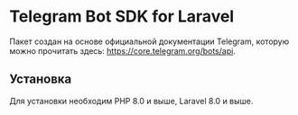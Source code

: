 # Telegram Bot SDK for Laravel

Пакет создан на основе официальной документации Telegram, которую можно прочитать 
здесь: https://core.telegram.org/bots/api.

## Установка

Для установки необходим PHP 8.0 и выше, Laravel 8.0 и выше.